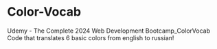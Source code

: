 # Color-Vocab
Udemy - The Complete 2024 Web Development Bootcamp_ColorVocab
Code that translates 6 basic colors from english to russian! 
